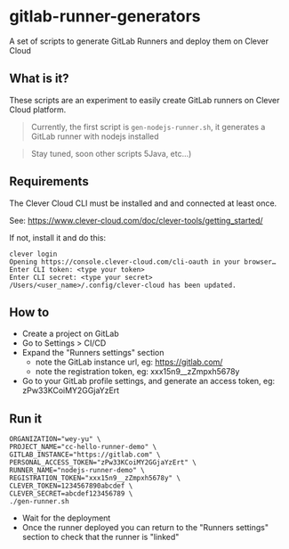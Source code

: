 # gitlab-runner-generators
A set of scripts to generate GitLab Runners and deploy them on Clever Cloud


## What is it?

These scripts are an experiment to easily create GitLab runners on Clever Cloud platform.

> Currently, the first script is `gen-nodejs-runner.sh`, it generates a GitLab runner with nodejs installed

> Stay tuned, soon other scripts 5Java, etc...)

## Requirements

The Clever Cloud CLI must be installed and and connected at least once. 

See: https://www.clever-cloud.com/doc/clever-tools/getting_started/

If not, install it and do this:

```shell
clever login
Opening https://console.clever-cloud.com/cli-oauth in your browser…
Enter CLI token: <type your token>
Enter CLI secret: <type your secret>
/Users/<user_name>/.config/clever-cloud has been updated.
```

## How to

- Create a project on GitLab
- Go to Settings > CI/CD
- Expand the "Runners settings" section
  - note the GitLab instance url, eg: https://gitlab.com/
  - note the registration token, eg: xxx15n9__zZmpxh5678y
- Go to your GitLab profile settings, and generate an access token, eg: zPw33KCoiMY2GGjaYzErt

## Run it

```shell
ORGANIZATION="wey-yu" \
PROJECT_NAME="cc-hello-runner-demo" \
GITLAB_INSTANCE="https://gitlab.com" \
PERSONAL_ACCESS_TOKEN="zPw33KCoiMY2GGjaYzErt" \
RUNNER_NAME="nodejs-runner-demo" \
REGISTRATION_TOKEN="xxx15n9__zZmpxh5678y" \
CLEVER_TOKEN=1234567890abcdef \
CLEVER_SECRET=abcdef123456789 \
./gen-runner.sh
```

- Wait for the deployment
- Once the runner deployed you can return to the "Runners settings" section to check that the runner is "linked"

